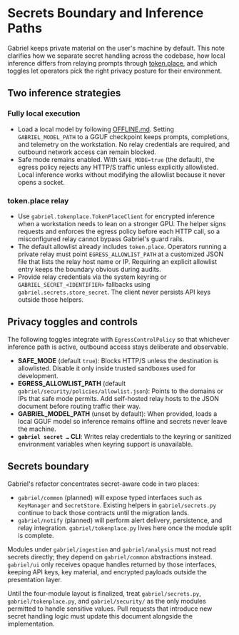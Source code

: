 # Secrets Boundary and Inference Paths

Gabriel keeps private material on the user's machine by default. This note clarifies
how we separate secret handling across the codebase, how local inference differs from
relaying prompts through [token.place](https://github.com/futuroptimist/token.place),
and which toggles let operators pick the right privacy posture for their environment.

## Two inference strategies

### Fully local execution

* Load a local model by following [OFFLINE.md](OFFLINE.md). Setting
  `GABRIEL_MODEL_PATH` to a GGUF checkpoint keeps prompts, completions, and telemetry
  on the workstation. No relay credentials are required, and outbound network access
  can remain blocked.
* Safe mode remains enabled. With `SAFE_MODE=true` (the default), the egress policy
  rejects any HTTP/S traffic unless explicitly allowlisted. Local inference works
  without modifying the allowlist because it never opens a socket.

### token.place relay

* Use `gabriel.tokenplace.TokenPlaceClient` for encrypted inference when a
  workstation needs to lean on a stronger GPU. The helper signs requests and enforces
  the egress policy before each HTTP call, so a misconfigured relay cannot bypass
  Gabriel's guard rails.
* The default allowlist already includes `token.place`. Operators running a private
  relay must point `EGRESS_ALLOWLIST_PATH` at a customized JSON file that lists the
  relay host name or IP. Requiring an explicit allowlist entry keeps the boundary
  obvious during audits.
* Provide relay credentials via the system keyring or `GABRIEL_SECRET_<IDENTIFIER>`
  fallbacks using `gabriel.secrets.store_secret`. The client never persists API keys
  outside those helpers.

## Privacy toggles and controls

The following toggles integrate with `EgressControlPolicy` so that whichever inference path is
active, outbound access stays deliberate and observable.

* **SAFE_MODE** (default `true`): Blocks HTTP/S unless the destination is allowlisted. Disable it
  only inside trusted sandboxes used for development.
* **EGRESS_ALLOWLIST_PATH** (default `gabriel/security/policies/allowlist.json`): Points to the
  domains or IPs that safe mode permits. Add self-hosted relay hosts to the JSON document before
  routing traffic their way.
* **GABRIEL_MODEL_PATH** (unset by default): When provided, loads a local GGUF model so inference
  remains offline and secrets never leave the machine.
* **`gabriel secret …` CLI**: Writes relay credentials to the keyring or sanitized environment
  variables when keyring support is unavailable.

## Secrets boundary

Gabriel's refactor concentrates secret-aware code in two places:

* `gabriel/common` (planned) will expose typed interfaces such as `KeyManager` and
  `SecretStore`. Existing helpers in `gabriel/secrets.py` continue to back those
  contracts until the migration lands.
* `gabriel/notify` (planned) will perform alert delivery, persistence, and relay
  integration. `gabriel/tokenplace.py` lives here once the module split is complete.

Modules under `gabriel/ingestion` and `gabriel/analysis` must not read secrets
directly; they depend on `gabriel/common` abstractions instead. `gabriel/ui` only
receives opaque handles returned by those interfaces, keeping API keys, key material,
and encrypted payloads outside the presentation layer.

Until the four-module layout is finalized, treat `gabriel/secrets.py`,
`gabriel/tokenplace.py`, and `gabriel/security/` as the only modules permitted to
handle sensitive values. Pull requests that introduce new secret handling logic must
update this document alongside the implementation.

